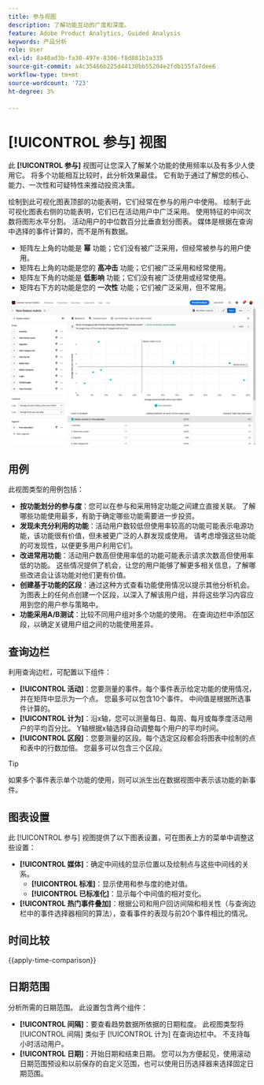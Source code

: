 ```yaml
---
title: 参与视图
description: 了解功能互动的广度和深度。
feature: Adobe Product Analytics, Guided Analysis
keywords: 产品分析
role: User
exl-id: 8a48ad3b-fa30-497e-8306-f8d881b1a335
source-git-commit: a4c35466b225d44130bb55204e2fdb155fa7dee6
workflow-type: tm+mt
source-wordcount: '723'
ht-degree: 3%

---
```


# [!UICONTROL 参与] 视图

此 **[!UICONTROL 参与]** 视图可让您深入了解某个功能的使用频率以及有多少人使用它。 将多个功能相互比较时，此分析效果最佳。 它有助于通过了解您的核心、能力、一次性和可疑特性来推动投资决策。

绘制到此可视化图表顶部的功能表明，它们经常在参与的用户中使用。 绘制于此可视化图表右侧的功能表明，它们已在活动用户中广泛采用。 使用特征的中间次数将图形水平分割。 活动用户的中位数百分比垂直划分图表。 媒体是根据在查询中选择的事件计算的，而不是所有数据。

* 矩阵左上角的功能是 **幂** 功能；它们没有被广泛采用，但经常被参与的用户使用。
* 矩阵右上角的功能是您的 **高冲击** 功能；它们被广泛采用和经常使用。
* 矩阵左下角的功能是 **低影响** 功能；它们没有被广泛使用或经常使用。
* 矩阵右下方的功能是您的 **一次性** 功能；它们被广泛采用，但不常用。

![Engagement屏幕快照](../assets/feature-matrix.png)

## 用例

此视图类型的用例包括：

* **按功能划分的参与度**：您可以在参与和采用特定功能之间建立直接关联。 了解哪些功能使用最多，有助于确定哪些功能需要进一步投资。
* **发现未充分利用的功能**：活动用户数较低但使用率较高的功能可能表示电源功能，该功能很有价值，但未被更广泛的人群发现或使用。 请考虑增强这些功能的可发现性，以便更多用户利用它们。
* **改进常用功能**：活动用户数高但使用率低的功能可能表示请求次数高但使用率低的功能。 这些情况提供了机会，让您的用户能够了解更多相关信息，了解哪些改进会让该功能对他们更有价值。
* **创建基于功能的区段**：通过这种方式查看功能使用情况以提示其他分析机会。 为图表上的任何点创建一个区段，以深入了解该用户组，并将这些学习内容应用到您的用户参与策略中。
* **功能采用A/B测试**：比较不同用户组对多个功能的使用。 在查询边栏中添加区段，以确定关键用户组之间的功能使用差异。

## 查询边栏

利用查询边栏，可配置以下组件：

* **[!UICONTROL 活动]**：您要测量的事件。每个事件表示给定功能的使用情况，并在矩阵中显示为一个点。 您最多可以包含10个事件。 中间值是根据所选事件计算的。
* **[!UICONTROL 计为]**：沿x轴，您可以测量每日、每周、每月或每季度活动用户的平均百分比。 Y轴根据x轴选择自动调整每个用户的平均时间。
* **[!UICONTROL 区段]**：您要测量的区段。每个选定区段都会将图表中绘制的点和表中的行数加倍。 您最多可以包含三个区段。

>[!TIP]
>
>如果多个事件表示单个功能的使用，则可以派生出在数据视图中表示该功能的新事件。

## 图表设置

此 [!UICONTROL 参与] 视图提供了以下图表设置，可在图表上方的菜单中调整这些设置：

* **[!UICONTROL 媒体]**：确定中间线的显示位置以及绘制点与这些中间线的关系。
   * **[!UICONTROL 标准]**：显示使用和参与度的绝对值。
   * **[!UICONTROL 已标准化]**：显示每个中间值的相对变化。
* **[!UICONTROL 热门事件叠加]**：根据公司和用户回访间隔和相关性（与查询边栏中的事件选择器相同的算法），查看事件的表现与前20个事件相比的情况。

## 时间比较

{{apply-time-comparison}}

## 日期范围

分析所需的日期范围。 此设置包含两个组件：

* **[!UICONTROL 间隔]**：要查看趋势数据所依据的日期粒度。 此视图类型将 [!UICONTROL 间隔] 类似于 [!UICONTROL 计为] 在查询边栏中。 不支持每小时活动用户。
* **[!UICONTROL 日期]**：开始日期和结束日期。 您可以为方便起见，使用滚动日期范围预设和以前保存的自定义范围，也可以使用日历选择器来选择固定日期范围。

